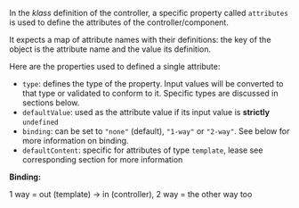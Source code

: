 In the _klass_ definition of the controller, a specific property called `attributes` is used to define the attributes of the controller/component.

It expects a map of attribute names with their definitions: the key of the object is the attribute name and the value its definition.

Here are the properties used to defined a single attribute:

* `type`: defines the type of the property. Input values will be converted to that type or validated to conform to it. Specific types are discussed in sections below.
* `defaultValue`: used as the attribute value if its input value is __strictly__ `undefined`
* `binding`: can be set to `"none"` (default), `"1-way"` or `"2-way"`. See below for more information on binding.
* `defaultContent`: specific for attributes of type `template`, lease see corresponding section for more information

__Binding:__

1 way = out (template) -> in (controller), 2 way = the other way too
